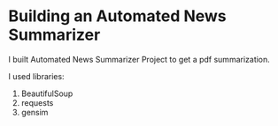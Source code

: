 # Building an Automated News Summarizer

I built Automated News Summarizer Project to get a  pdf summarization.

I used libraries:
1. BeautifulSoup
2. requests 
3. gensim
